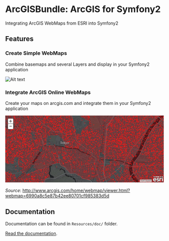 # ArcGISBundle: ArcGIS for Symfony2
Integrating ArcGIS WebMaps from ESRI into Symfony2

## Features

### Create Simple WebMaps
Combine basemaps and several Layers and display in your Symfony2 application

![Alt text](Resources/doc/img/us_noise_watch.jpeg)

### Integrate ArcGIS Online WebMaps
Create your maps on arcgis.com and integrate them in your Symfony2 application

![Alt text](Resources/doc/img/japan_tokyo_senior_population.jpeg)

_Source_: http://www.arcgis.com/home/webmap/viewer.html?webmap=6990a8c5e87b42ee80701cf985383d5d


## Documentation

Documentation can be found in `Resources/doc/` folder.

[Read the documentation](Resources/doc/howto.md).
